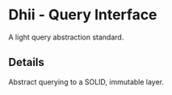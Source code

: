 # Dhii - Query Interface
A light query abstraction standard.

## Details
Abstract querying to a SOLID, immutable layer.
